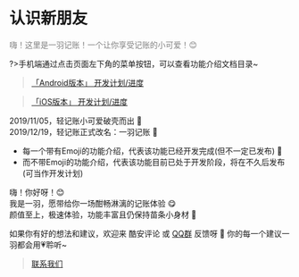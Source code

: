 # 认识新朋友

<font color=gray>嗨！这里是一羽记账！一个让你享受记账的小可爱！😊</font>

?>手机端通过点击页面左下角的菜单按钮，可以查看功能介绍文档目录~

>[「Android版本」 开发计划/进度](https://trello.com/b/R0SM2I6W/%E4%B8%80%E7%BE%BD%E8%AE%B0%E8%B4%A6-android)

>[「iOS版本」 开发计划/进度](https://trello.com/b/R0SM2I6W/%E4%B8%80%E7%BE%BD%E8%AE%B0%E8%B4%A6-ios)

2019/11/05，轻记账小可爱破壳而出 🐣 <br>2019/12/19，轻记账正式改名：一羽记账 🐤

* 每一个带有Emoji的功能介绍，代表该功能已经开发完成(但不一定已发布) 🍧
* 而不带Emoji的功能介绍，代表该功能目前已处于开发阶段，将在不久后发布(可当作开发计划)

嗨！你好呀！😊<br>我是一羽，愿带给你一场酣畅淋漓的记账体验 😋<br>颜值至上，极速体验，功能丰富且仍保持苗条小身材 🐝

如果你有好的想法和建议，欢迎来 酷安评论 或 [QQ群](https://guide.yiyujizhang.cn/other/contact) 反馈呀 👏 你的每一个建议一羽都会用💗聆听~

> [联系我们](/doc/other/contact.md)

